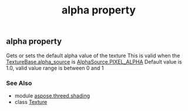﻿---
title: alpha property
second_title: Aspose.3D for Python via .NET API References
description: 
type: docs
weight: 100
url: /python-net/aspose.threed.shading/texture/alpha/
is_root: false
---

## alpha property


Gets or sets the default alpha value of the texture
This is valid when the [TextureBase.alpha_source](/3d/python-net/aspose.threed.shading/texturebase#alpha_source) is [AlphaSource.PIXEL_ALPHA](/3d/python-net/aspose.threed.shading/alphasource#PIXEL_ALPHA)
Default value is 1.0, valid value range is between 0 and 1

### See Also
* module [aspose.threed.shading](../../)
* class [Texture](/3d/python-net/aspose.threed.shading/texture)
